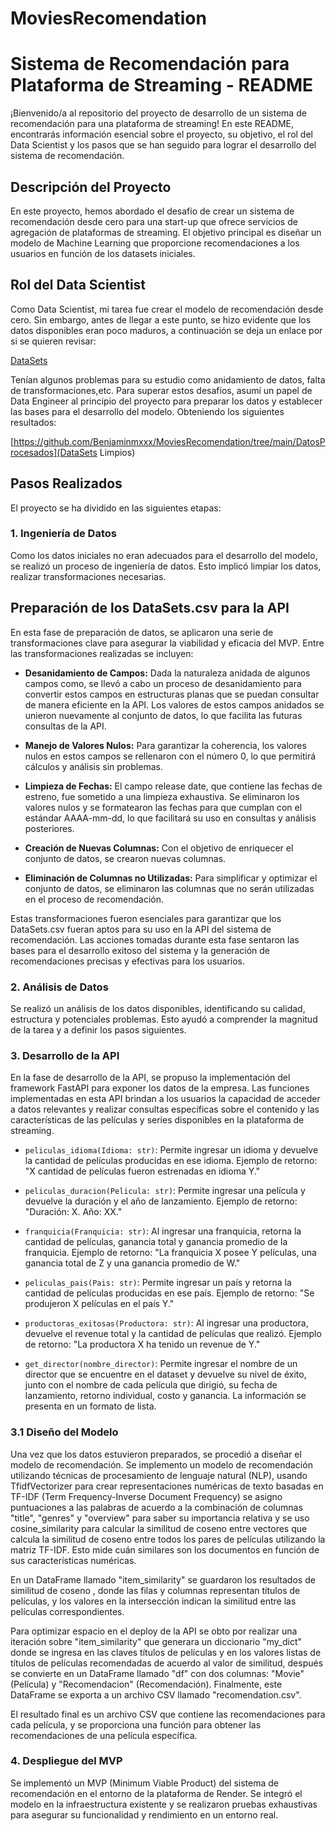 # MoviesRecomendation

# Sistema de Recomendación para Plataforma de Streaming - README

¡Bienvenido/a al repositorio del proyecto de desarrollo de un sistema de recomendación para una plataforma de streaming! En este README, encontrarás información esencial sobre el proyecto, su objetivo, el rol del Data Scientist y los pasos que se han seguido para lograr el desarrollo del sistema de recomendación.

## Descripción del Proyecto

En este proyecto, hemos abordado el desafío de crear un sistema de recomendación desde cero para una start-up que ofrece servicios de agregación de plataformas de streaming. El objetivo principal es diseñar un modelo de Machine Learning que proporcione recomendaciones a los usuarios en función de los datasets iniciales.

## Rol del Data Scientist

Como Data Scientist, mi tarea fue crear el modelo de recomendación desde cero. Sin embargo, antes de llegar a este punto, se hizo evidente que los datos disponibles eran poco maduros, a continuación se deja un enlace por si se quieren revisar:

[DataSets](https://drive.google.com/drive/u/0/folders/1OXVDvmAxOYmEG15Ns0d8UA9Z6Tbdx34l)


Tenían algunos problemas para su estudio como anidamiento de datos, falta de transformaciones,etc. Para superar estos desafíos, asumí un papel de Data Engineer al principio del proyecto para preparar los datos y establecer las bases para el desarrollo del modelo. Obteniendo los siguientes resultados:

[https://github.com/Benjaminmxxx/MoviesRecomendation/tree/main/DatosProcesados](DataSets Limpios)


## Pasos Realizados

El proyecto se ha dividido en las siguientes etapas:

### 1. Ingeniería de Datos

Como los datos iniciales no eran adecuados para el desarrollo del modelo, se realizó un proceso de ingeniería de datos. Esto implicó limpiar los datos, realizar transformaciones necesarias.

## Preparación de los DataSets.csv para la API

En esta fase de preparación de datos, se aplicaron una serie de transformaciones clave para asegurar la viabilidad y eficacia del MVP. Entre las transformaciones realizadas se incluyen:

- **Desanidamiento de Campos:** Dada la naturaleza anidada de algunos campos como, se llevó a cabo un proceso de desanidamiento para convertir estos campos en estructuras planas que se puedan consultar de manera eficiente en la API. Los valores de estos campos anidados se unieron nuevamente al conjunto de datos, lo que facilita las futuras consultas de la API. 

- **Manejo de Valores Nulos:** Para garantizar la coherencia, los valores nulos en estos campos se rellenaron con el número 0, lo que permitirá cálculos y análisis sin problemas.

- **Limpieza de Fechas:** El campo release date, que contiene las fechas de estreno, fue sometido a una limpieza exhaustiva. Se eliminaron los valores nulos y se formatearon las fechas para que cumplan con el estándar AAAA-mm-dd, lo que facilitará su uso en consultas y análisis posteriores.

- **Creación de Nuevas Columnas:** Con el objetivo de enriquecer el conjunto de datos, se crearon nuevas columnas.

- **Eliminación de Columnas no Utilizadas:** Para simplificar y optimizar el conjunto de datos, se eliminaron las columnas que no serán utilizadas en el proceso de recomendación.

Estas transformaciones fueron esenciales para garantizar que los DataSets.csv fueran aptos para su uso en la API del sistema de recomendación. Las acciones tomadas durante esta fase sentaron las bases para el desarrollo exitoso del sistema y la generación de recomendaciones precisas y efectivas para los usuarios.

### 2. Análisis de Datos

Se realizó un análisis de los datos disponibles, identificando su calidad, estructura y potenciales problemas. Esto ayudó a comprender la magnitud de la tarea y a definir los pasos siguientes.

### 3. Desarrollo de la API

En la fase de desarrollo de la API, se propuso la implementación del framework FastAPI para exponer los datos de la empresa. Las funciones implementadas en esta API brindan a los usuarios la capacidad de acceder a datos relevantes y realizar consultas específicas sobre el contenido y las características de las películas y series disponibles en la plataforma de streaming.

- `peliculas_idioma(Idioma: str)`: Permite ingresar un idioma y devuelve la cantidad de películas producidas en ese idioma. Ejemplo de retorno: "X cantidad de películas fueron estrenadas en idioma Y."

- `peliculas_duracion(Pelicula: str)`: Permite ingresar una película y devuelve la duración y el año de lanzamiento. Ejemplo de retorno: "Duración: X. Año: XX."

- `franquicia(Franquicia: str)`: Al ingresar una franquicia, retorna la cantidad de películas, ganancia total y ganancia promedio de la franquicia. Ejemplo de retorno: "La franquicia X posee Y películas, una ganancia total de Z y una ganancia promedio de W."

- `peliculas_pais(Pais: str)`: Permite ingresar un país y retorna la cantidad de películas producidas en ese país. Ejemplo de retorno: "Se produjeron X películas en el país Y."

- `productoras_exitosas(Productora: str)`: Al ingresar una productora, devuelve el revenue total y la cantidad de películas que realizó. Ejemplo de retorno: "La productora X ha tenido un revenue de Y."

- `get_director(nombre_director)`: Permite ingresar el nombre de un director que se encuentre en el dataset y devuelve su nivel de éxito, junto con el nombre de cada película que dirigió, su fecha de lanzamiento, retorno individual, costo y ganancia. La información se presenta en un formato de lista.

### 3.1 Diseño del Modelo

Una vez que los datos estuvieron preparados, se procedió a diseñar el modelo de recomendación. Se implemento un modelo de recomendación utilizando técnicas de procesamiento de lenguaje natural (NLP), usando TfidfVectorizer para crear representaciones numéricas de texto basadas en TF-IDF (Term Frequency-Inverse Document Frequency) se asigno puntuaciones a las palabras de acuerdo a la combinación de columnas "title", "genres" y "overview" para saber su importancia relativa y se uso cosine_similarity para calcular la similitud de coseno entre vectores que calcula la similitud de coseno entre todos los pares de películas utilizando la matriz TF-IDF. Esto mide cuán similares son los documentos en función de sus características numéricas.

 En un DataFrame llamado "item_similarity" se guardaron los resultados de similitud de coseno , donde las filas y columnas representan títulos de películas, y los valores en la intersección indican la similitud entre las películas correspondientes. 

Para optimizar espacio en el deploy de la API se obto por realizar una iteración sobre "item_similarity" que generara un diccionario "my_dict" donde se ingresa en las claves títulos de películas y en los valores listas de títulos de películas recomendadas de acuerdo al valor de similitud, después se convierte en un DataFrame llamado "df" con dos columnas: "Movie" (Película) y "Recomendacion" (Recomendación). Finalmente, este DataFrame se exporta a un archivo CSV llamado "recomendation.csv".

El resultado final es un archivo CSV que contiene las recomendaciones para cada película, y se proporciona una función para obtener las recomendaciones de una película específica.


### 4. Despliegue del MVP

Se implementó un MVP (Minimum Viable Product) del sistema de recomendación en el entorno de la plataforma de Render. Se integró el modelo en la infraestructura existente y se realizaron pruebas exhaustivas para asegurar su funcionalidad y rendimiento en un entorno real.
